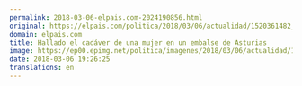 ```yaml
---
permalink: 2018-03-06-elpais.com-2024190856.html
original: https://elpais.com/politica/2018/03/06/actualidad/1520361482_124960.html#?ref=rss&format=simple&link=link
domain: elpais.com
title: Hallado el cadáver de una mujer en un embalse de Asturias
image: https://ep00.epimg.net/politica/imagenes/2018/03/06/actualidad/1520361482_124960_1520363082_rrss_normal.jpg
date: 2018-03-06 19:26:25
translations: en
---
```


